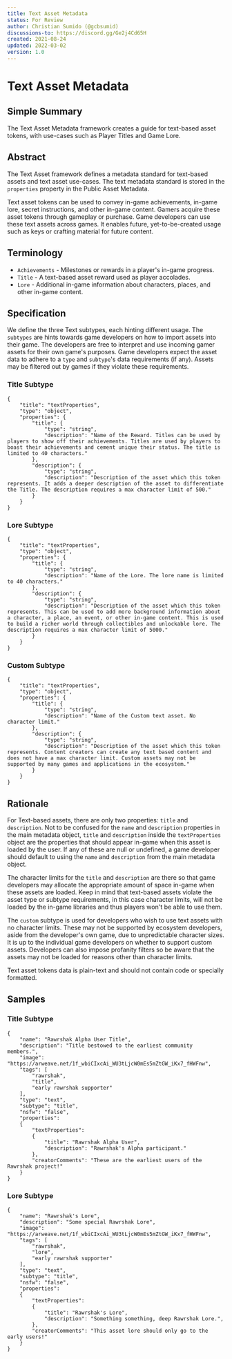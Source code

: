 ```yaml
---
title: Text Asset Metadata
status: For Review
author: Christian Sumido (@gcbsumid)
discussions-to: https://discord.gg/Ge2j4Cd65H
created: 2021-08-24
updated: 2022-03-02
version: 1.0
---
```


# Text Asset Metadata

## Simple Summary

The Text Asset Metadata framework creates a guide for text-based asset tokens, with use-cases such as Player Titles and Game Lore.

## Abstract

The Text Asset framework defines a metadata standard for text-based assets and text asset use-cases. The text metadata standard is stored in the `properties` property in the Public Asset Metadata. 

Text asset tokens can be used to convey in-game achievements, in-game lore, secret instructions, and other in-game content. Gamers acquire these asset tokens through gameplay or purchase. Game developers can use these text assets across games. It enables future, yet-to-be-created usage such as keys or crafting material for future content. 

## Terminology 

* `Achievements` - Milestones or rewards in a player's in-game progress. 
* `Title` - A text-based asset reward used as player accolades.
* `Lore` - Additional in-game information about characters, places, and other in-game content.

## Specification 

We define the three Text subtypes, each hinting different usage. The `subtypes` are hints towards game developers on how to import assets into their game. The developers are free to interpret and use incoming gamer assets for their own game's purposes. Game developers expect the asset data to adhere to a `type` and `subtype`'s data requirements (if any). Assets may be filtered out by games if they violate these requirements.

### Title Subtype
```
{
    "title": "textProperties",
    "type": "object",
    "properties": {
        "title": {
            "type": "string",
            "description": "Name of the Reward. Titles can be used by players to show off their achievements. Titles are used by players to boast their achievements and cement unique their status. The title is limited to 40 characters."
        },
        "description": {
            "type": "string",
            "description": "Description of the asset which this token represents. It adds a deeper description of the asset to differentiate the Title. The description requires a max character limit of 500."
        }
    }
}
```

### Lore Subtype
```
{
    "title": "textProperties",
    "type": "object",
    "properties": {
        "title": {
            "type": "string",
            "description": "Name of the Lore. The lore name is limited to 40 characters."
        },
        "description": {
            "type": "string",
            "description": "Description of the asset which this token represents. This can be used to add more background information about a character, a place, an event, or other in-game content. This is used to build a richer world through collectibles and unlockable lore. The description requires a max character limit of 5000."
        }
    }
}
```

### Custom Subtype
```
{
    "title": "textProperties",
    "type": "object",
    "properties": {
        "title": {
            "type": "string",
            "description": "Name of the Custom text asset. No character limit."
        },
        "description": {
            "type": "string",
            "description": "Description of the asset which this token represents. Content creators can create any text based content and does not have a max character limit. Custom assets may not be supported by many games and applications in the ecosystem."
        }
    }
}
```

## Rationale

For Text-based assets, there are only two properties: `title` and `description`. Not to be confused for the `name` and `description` properties in the main metadata object, `title` and `description` inside the `textProperties` object are the properties that should appear in-game when this asset is loaded by the user. If any of these are null or undefined, a game developer should default to using the `name` and `description` from the main metadata object.

The character limits for the `title` and `description` are there so that game developers may allocate the appropriate amount of space in-game when these assets are loaded. Keep in mind that text-based assets violate the asset type or subtype requirements, in this case character limits, will not be loaded by the in-game libraries and thus players won't be able to use them. 

The `custom` subtype is used for developers who wish to use text assets with no character limits. These may not be supported by ecosystem developers, aside from the developer's own game, due to unpredictable character sizes. It is up to the individual game developers on whether to support custom assets. Developers can also impose profanity filters so be aware that the assets may not be loaded for reasons other than character limits.

Text asset tokens data is plain-text and should not contain code or specially formatted. 

## Samples

### Title Subtype
```
{
    "name": "Rawrshak Alpha User Title",
    "description": "Title bestowed to the earliest community members.",
    "image": "https://arweave.net/1f_wbiCIxcAi_WU3tLjcW0mEs5mZtGW_iKx7_fHWFnw",
    "tags": [
        "rawrshak",
        "title",
        "early rawrshak supporter"
    ],
    "type": "text",
    "subtype": "title",
    "nsfw": "false",
    "properties":
    {
        "textProperties":
        {
            "title": "Rawrshak Alpha User",
            "description": "Rawrshak's Alpha participant."
        },
        "creatorComments": "These are the earliest users of the Rawrshak project!"
    }
}
```

### Lore Subtype
```
{
    "name": "Rawrshak's Lore",
    "description": "Some special Rawrshak Lore",
    "image": "https://arweave.net/1f_wbiCIxcAi_WU3tLjcW0mEs5mZtGW_iKx7_fHWFnw",
    "tags": [
        "rawrshak",
        "lore",
        "early rawrshak supporter"
    ],
    "type": "text",
    "subtype": "title",
    "nsfw": "false",
    "properties":
    {
        "textProperties":
        {
            "title": "Rawrshak's Lore",
            "description": "Something something, deep Rawrshak Lore.",
        },
        "creatorComments": "This asset lore should only go to the early users!"
    }
}
```